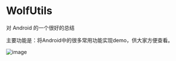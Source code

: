 # WolfUtils

对 Android 的一个很好的总结

主要功能是：将Android中的很多常用功能实现demo，供大家方便查看。

![image](https://github.com/rick2016/WolfUtils/blob/master/wa.png)

